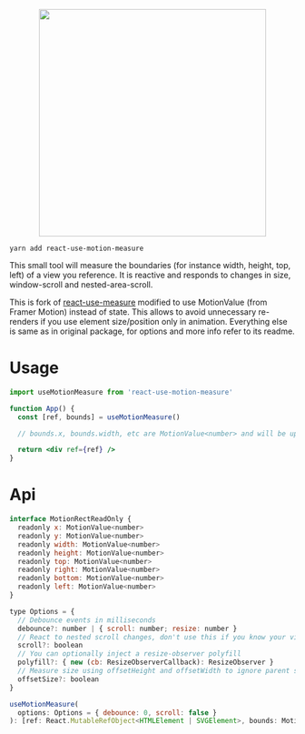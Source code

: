 <p align="center">
  <img height="400" src="https://i.imgur.com/eMYYMla.jpg" />
</p>

    yarn add react-use-motion-measure

This small tool will measure the boundaries (for instance width, height, top, left) of a view you reference. It is reactive and responds to changes in size, window-scroll and nested-area-scroll.

This is fork of [react-use-measure](https://github.com/pmndrs/react-use-measure) modified to use MotionValue (from Framer Motion) instead of state. This allows to avoid unnecessary re-renders if you use element size/position only in animation. Everything else is same as in original package, for options and more info refer to its readme.

# Usage

```jsx
import useMotionMeasure from 'react-use-motion-measure'

function App() {
  const [ref, bounds] = useMotionMeasure()

  // bounds.x, bounds.width, etc are MotionValue<number> and will be updated if component changes size

  return <div ref={ref} />
}
```

# Api

```jsx
interface MotionRectReadOnly {
  readonly x: MotionValue<number>
  readonly y: MotionValue<number>
  readonly width: MotionValue<number>
  readonly height: MotionValue<number>
  readonly top: MotionValue<number>
  readonly right: MotionValue<number>
  readonly bottom: MotionValue<number>
  readonly left: MotionValue<number>
}

type Options = {
  // Debounce events in milliseconds
  debounce?: number | { scroll: number; resize: number }
  // React to nested scroll changes, don't use this if you know your view is static
  scroll?: boolean
  // You can optionally inject a resize-observer polyfill
  polyfill?: { new (cb: ResizeObserverCallback): ResizeObserver }
  // Measure size using offsetHeight and offsetWidth to ignore parent scale transforms
  offsetSize?: boolean
}

useMotionMeasure(
  options: Options = { debounce: 0, scroll: false }
): [ref: React.MutableRefObject<HTMLElement | SVGElement>, bounds: MotionRectReadOnly, forceRefresh: () => void]
```
